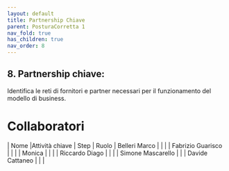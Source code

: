 ```yaml
---
layout: default
title: Partnership Chiave
parent: PosturaCorretta 1
nav_fold: true
has_children: true
nav_order: 8
---
```


##  8. **Partnership chiave**:  
Identifica le reti di fornitori e partner necessari per il funzionamento del modello di business.


# Collaboratori

| Nome |Attività chiave | Step | Ruolo 
| Belleri Marco | | |
| Fabrizio Guarisco | | |
| Monica |  | |
| Riccardo Diago | | | 
| Simone Mascarello | |
| Davide Cattaneo  | | |

